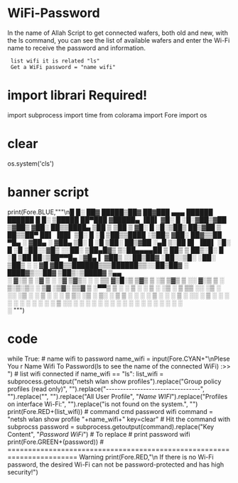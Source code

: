 # WiFi-Password

In the name of Allah
Script to get connected wafers, both old and new, with the ls command,
you can see the list of available wafers and enter the Wi-Fi
name to receive the password and information.

     list wifi it is related "ls"
     Get a WiFi password = "name wifi"
    
# import librari Required!
import subprocess
import time
from colorama import Fore
import os

# clear 
os.system('cls')
# banner script
print(Fore.BLUE,"""\n█     █░ ██▓  █████▒██▓    ██▓███   ▄▄▄        ██████   ██████  █     █░ ▒█████   ██▀███  ▓█████▄  ▐██▌ 
▓█░ █ ░█░▓██▒▓██   ▒▓██▒   ▓██░  ██▒▒████▄    ▒██    ▒ ▒██    ▒ ▓█░ █ ░█░▒██▒  ██▒▓██ ▒ ██▒▒██▀ ██▌ ▐██▌ 
▒█░ █ ░█ ▒██▒▒████ ░▒██▒   ▓██░ ██▓▒▒██  ▀█▄  ░ ▓██▄   ░ ▓██▄   ▒█░ █ ░█ ▒██░  ██▒▓██ ░▄█ ▒░██   █▌ ▐██▌ 
░█░ █ ░█ ░██░░▓█▒  ░░██░   ▒██▄█▓▒ ▒░██▄▄▄▄██   ▒   ██▒  ▒   ██▒░█░ █ ░█ ▒██   ██░▒██▀▀█▄  ░▓█▄   ▌ ▓██▒ 
░░██▒██▓ ░██░░▒█░   ░██░   ▒██▒ ░  ░ ▓█   ▓██▒▒██████▒▒▒██████▒▒░░██▒██▓ ░ ████▓▒░░██▓ ▒██▒░▒████▓  ▒▄▄  
░ ▓░▒ ▒  ░▓   ▒ ░   ░▓     ▒▓▒░ ░  ░ ▒▒   ▓▒█░▒ ▒▓▒ ▒ ░▒ ▒▓▒ ▒ ░░ ▓░▒ ▒  ░ ▒░▒░▒░ ░ ▒▓ ░▒▓░ ▒▒▓  ▒  ░▀▀▒ 
  ▒ ░ ░   ▒ ░ ░      ▒ ░   ░▒ ░       ▒   ▒▒ ░░ ░▒  ░ ░░ ░▒  ░ ░  ▒ ░ ░    ░ ▒ ▒░   ░▒ ░ ▒░ ░ ▒  ▒  ░  ░ 
  ░   ░   ▒ ░ ░ ░    ▒ ░   ░░         ░   ▒   ░  ░  ░  ░  ░  ░    ░   ░  ░ ░ ░ ▒    ░░   ░  ░ ░  ░     ░ 
    ░     ░          ░                    ░  ░      ░        ░      ░        ░ ░     ░        ░     ░    
                                                                                            ░            """)
# code 
while True:
    # name wifi to password
    name_wifi = input(Fore.CYAN+"\nPlese You r Name Wifi To Password(ls to see the name of the connected WiFi) :>> ")
    # list wifi connected
    if name_wifi == "ls":
        list_wifi = subprocess.getoutput("netsh wlan show profiles").replace("Group policy profiles (read only)", "").replace("---------------------------------", "").replace("<None>", "").replace("All User Profile", "*Name WIFI*").replace("Profiles on interface Wi-Fi:", "").replace("is not found on the system.", "")
        print(Fore.RED+(list_wifi))
    # command cmd password wifi
    command = "netsh wlan show profile "+name_wifi+" key=clear"
    # Hit the command with subprocss
    password = subprocess.getoutput(command).replace("Key Content", "*Password WiFi*") # To replace 
    # print password wifi
    print(Fore.GREEN+(password))
    # ======================================================================= Warning
    print(Fore.RED,"\n If there is no Wi-Fi password, the desired Wi-Fi can not be password-protected and has high security!")


